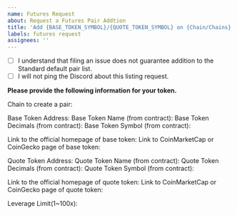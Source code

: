 ```yaml
---
name: Futures Request
about: Request a Futures Pair Addtion
title: 'Add {BASE_TOKEN_SYMBOL}/{QUOTE_TOKEN_SYMBOL} on {Chain/Chains}'
labels: futures request
assignees: ''
---
```


- [ ] I understand that filing an issue does not guarantee addition to the Standard default pair list.
- [ ] I will not ping the Discord about this listing request.

**Please provide the following information for your token.**

Chain to create a pair: 

Base Token Address: 
Base Token Name (from contract): 
Base Token Decimals (from contract): 
Base Token Symbol (from contract): 

Link to the official homepage of base token:
Link to CoinMarketCap or CoinGecko page of base token: 

Quote Token Address: 
Quote Token Name (from contract): 
Quote Token Decimals (from contract): 
Quote Token Symbol (from contract): 

Link to the official homepage of quote token:
Link to CoinMarketCap or CoinGecko page of quote token: 

Leverage Limit(1~100x): 
